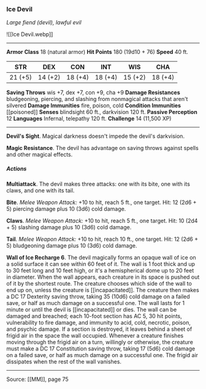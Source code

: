 ### Ice Devil
_Large fiend (devil), lawful evil_

![[Ice Devil.webp]]




---

**Armor Class** 18 (natural armor)
**Hit Points** 180 (19d10 + 76)
**Speed** 40 ft.

| STR     | DEX     | CON     | INT     | WIS     | CHA     |
|---------|---------|---------|---------|---------|---------|
| 21 (+5) | 14 (+2) | 18 (+4) | 18 (+4) | 15 (+2) | 18 (+4) |

**Saving Throws** wis +7, dex +7, con +9, cha +9
**Damage Resistances** bludgeoning, piercing, and slashing from nonmagical attacks that aren't silvered
**Damage Immunities** fire, poison, cold
**Condition Immunities** [[poisoned]]
**Senses** blindsight 60 ft., darkvision 120 ft.
**Passive Perception** 12
**Languages** Infernal, telepathy 120 ft.
**Challenge** 14 (11,500 XP)

---

**Devil's Sight**. Magical darkness doesn't impede the devil's darkvision.

**Magic Resistance**. The devil has advantage on saving throws against spells and other magical effects.

##### Actions
**Multiattack**. The devil makes three attacks: one with its bite, one with its claws, and one with its tail.

**Bite**. _Melee Weapon Attack:_ +10 to hit, reach 5 ft., one target. Hit: 12 (2d6 + 5) piercing damage plus 10 (3d6) cold damage.

**Claws**. _Melee Weapon Attack:_ +10 to hit, reach 5 ft., one target. Hit: 10 (2d4 + 5) slashing damage plus 10 (3d6) cold damage.

**Tail**. _Melee Weapon Attack:_ +10 to hit, reach 10 ft., one target. Hit: 12 (2d6 + 5) bludgeoning damage plus 10 (3d6) cold damage.

**Wall of Ice Recharge 6**. The devil magically forms an opaque wall of ice on a solid surface it can see within 60 feet of it. The wall is 1 foot thick and up to 30 feet long and 10 feet high, or it's a hemispherical dome up to 20 feet in diameter. When the wall appears, each creature in its space is pushed out of it by the shortest route. The creature chooses which side of the wall to end up on, unless the creature is [[incapacitated]]. The creature then makes a DC 17 Dexterity saving throw, taking 35 (10d6) cold damage on a failed save, or half as much damage on a successful one. The wall lasts for 1 minute or until the devil is [[incapacitated]] or dies. The wall can be damaged and breached; each 10-foot section has AC 5, 30 hit points, vulnerability to fire damage, and immunity to acid, cold, necrotic, poison, and psychic damage. If a section is destroyed, it leaves behind a sheet of frigid air in the space the wall occupied. Whenever a creature finishes moving through the frigid air on a turn, willingly or otherwise, the creature must make a DC 17 Constitution saving throw, taking 17 (5d6) cold damage on a failed save, or half as much damage on a successful one. The frigid air dissipates when the rest of the wall vanishes.


---

Source: [[MM]], page 75